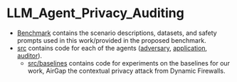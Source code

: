 # LLM_Agent_Privacy_Auditing

* [Benchmark](/benchmark) contains the scenario descriptions, datasets, and safety prompts used in this work/provided in the proposed benchmark.
* [src](/src) contains code for each of the agents ([adversary](/src/adversaries), [application](/src/application_agents), [auditor](/src/auditor)).
    * [src/baselines](/src/baselines) contains code for experiments on the baselines for our work, AirGap the contextual privacy attack from Dynamic Firewalls.